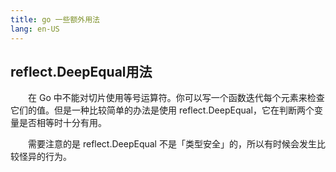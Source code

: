 ```yaml
---
title: go 一些额外用法
lang: en-US
---
```

## reflect.DeepEqual用法

&emsp;&emsp;在 Go 中不能对切片使用等号运算符。你可以写一个函数迭代每个元素来检查它们的值。但是一种比较简单的办法是使用 reflect.DeepEqual，它在判断两个变量是否相等时十分有用。

&emsp;&emsp;需要注意的是 reflect.DeepEqual 不是「类型安全」的，所以有时候会发生比较怪异的行为。
